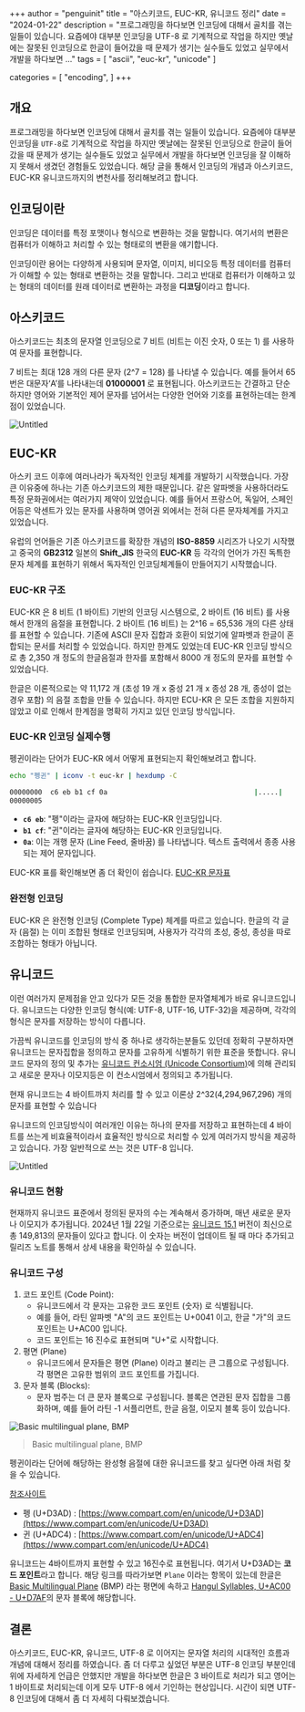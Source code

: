 +++
author = "penguinit"
title = "아스키코드, EUC-KR, 유니코드 정리"
date = "2024-01-22"
description = "프로그래밍을 하다보면 인코딩에 대해서 골치를 겪는 일들이 있습니다. 요즘에야 대부분 인코딩을 UTF-8 로 기계적으로 작업을 하지만 옛날에는 잘못된 인코딩으로 한글이 들어갔을 때 문제가 생기는 실수들도 있었고 실무에서 개발을 하다보면 ..."
tags = [
    "ascii", "euc-kr", "unicode"
]

categories = [
    "encoding",
]
+++

## 개요

프로그래밍을 하다보면 인코딩에 대해서 골치를 겪는 일들이 있습니다. 요즘에야 대부분 인코딩을 `UTF-8`로 기계적으로 작업을 하지만 옛날에는 잘못된 인코딩으로 한글이 들어갔을 때 문제가 생기는 실수들도 있었고 실무에서 개발을 하다보면 인코딩을 잘 이해하지 못해서 생겼던 경험들도 있었습니다. 해당 글을 통해서 인코딩의 개념과 아스키코드, EUC-KR 유니코드까지의 변천사를 정리해보려고 합니다.

## 인코딩이란

인코딩은 데이터를 특정 포맷이나 형식으로 변환하는 것을 말합니다. 여기서의 변환은 컴퓨터가 이해하고 처리할 수 있는 형태로의 변환을 얘기합니다.

인코딩이란 용어는 다양하게 사용되며 문자열, 이미지, 비디오등 특정 데이터를 컴퓨터가 이해할 수 있는 형태로 변환하는 것을 말합니다. 그리고 반대로 컴퓨터가 이해하고 있는 형태의 데이터를 원래 데이터로 변환하는 과정을 **디코딩**이라고 합니다.

## 아스키코드

아스키코드는 최초의 문자열 인코딩으로 7 비트 (비트는 이진 숫자, 0 또는 1) 를 사용하여 문자를 표현합니다.

7 비트는 최대 128 개의 다른 문자 (2^7 = 128) 를 나타낼 수 있습니다. 예를 들어서 65 번은 대문자‘A’를 나타내는데 **01000001** 로 표현됩니다. 아스키코드는 간결하고 단순하지만 영어와 기본적인 제어 문자를 넘어서는 다양한 언어와 기호를 표현하는데는 한계점이 있었습니다.

![Untitled](images/Untitled.png)

## EUC-KR

아스키 코드 이후에 여러나라가 독자적인 인코딩 체계를 개발하기 시작했습니다. 가장 큰 이유중에 하나는 기존 아스키코드의 제한 때문입니다. 같은 알파벳을 사용하더라도 특정 문화권에서는 여러가지 제약이 있었습니다. 예를 들어서 프랑스어, 독일어, 스페인어등은 악센트가 있는 문자를 사용하며 영어권 외에서는 전혀 다른 문자체계를 가지고 있었습니다.

유럽의 언어들은 기존 아스키코드를 확장한 개념의 **ISO-8859** 시리즈가 나오기 시작했고 중국의 **GB2312** 일본의 **Shift_JIS** 한국의 **EUC-KR** 등 각각의 언어가 가진 독특한 문자 체계를 표현하기 위해서 독자적인 인코딩체계들이 만들어지기 시작했습니다.

### EUC-KR 구조

EUC-KR 은 8 비트 (1 바이트) 기반의 인코딩 시스템으로, 2 바이트 (16 비트) 를 사용해서 한개의 음절을 표현합니다. 2 바이트 (16 비트) 는 2^16 = 65,536 개의 다른 상태를 표현할 수 있습니다. 기존에 ASCII 문자 집합과 호환이 되었기에 알파벳과 한글이 혼합되는 문서를 처리할 수 있었습니다. 하지만 한계도 있었는데 EUC-KR 인코딩 방식으로 총 2,350 개 정도의 한글음절과 한자를 포함해서 8000 개 정도의 문자를 표현할 수 있었습니다.

한글은 이론적으로는 약 11,172 개 (초성 19 개 x 중성 21 개 x 종성 28 개, 종성이 없는 경우 포함) 의 음절 조합을 만들 수 있습니다. 하지만 ECU-KR 은 모든 조합을 지원하지 않았고 이로 인해서 한계점을 명확히 가지고 있던 인코딩 방식입니다.

### EUC-KR 인코딩 실제수행

펭귄이라는 단어가 EUC-KR 에서 어떻게 표현되는지 확인해보려고 합니다.

```bash
echo "펭귄" | iconv -t euc-kr | hexdump -C

00000000  c6 eb b1 cf 0a                                    |.....|
00000005
```

- **`c6 eb`**: "펭"이라는 글자에 해당하는 EUC-KR 인코딩입니다.
- **`b1 cf`**: "귄"이라는 글자에 해당하는 EUC-KR 인코딩입니다.
- **`0a`**: 이는 개행 문자 (Line Feed, 줄바꿈) 를 나타냅니다. 텍스트 출력에서 종종 사용되는 제어 문자입니다.

EUC-KR 표를 확인해보면 좀 더 확인이 쉽습니다. [EUC-KR 문자표](https://www.fileformat.info/info/charset/EUC-KR/grid.htm)

### 완전형 인코딩

EUC-KR 은 완전형 인코딩 (Complete Type) 체계를 따르고 있습니다. 한글의 각 글자 (음절) 는 이미 조합된 형태로 인코딩되며, 사용자가 각각의 초성, 중성, 종성을 따로 조합하는 형태가 아닙니다.

## 유니코드

이런 여러가지 문제점을 안고 있다가 모든 것을 통합한 문자열체계가 바로 유니코드입니다. 유니코드는 다양한 인코딩 형식(예: UTF-8, UTF-16, UTF-32)을 제공하며, 각각의 형식은 문자를 저장하는 방식이 다릅니다.

가끔씩 유니코드를 인코딩의 방식 중 하나로 생각하는분들도 있던데 정확히 구분하자면 유니코드는 문자집합을 정의하고 문자를 고유하게 식별하기 위한 표준을 뜻합니다. 유니코드 문자의 정의 및 추가는 [유니코드 컨소시엄 (Unicode Consortium)](https://home.unicode.org/)에 의해 관리되고 새로운 문자나 이모지등은 이 컨소시엄에서 정의되고 추가됩니다.

현재 유니코드는 4 바이트까지 처리를 할 수 있고 이론상 2^32(4,294,967,296‬) 개의 문자를 표현할 수 있습니다

유니코드의 인코딩방식이 여러개인 이유는 하나의 문자를 저장하고 표현하는데 4 바이트를 쓰는게 비효율적이라서 효율적인 방식으로 처리할 수 있게 여러가지 방식을 제공하고 있습니다. 가장 일반적으로 쓰는 것은 UTF-8 입니다.

![Untitled](images/Untitled%201.png)

### 유니코드 현황

현재까지 유니코드 표준에서 정의된 문자의 수는 계속해서 증가하며, 매년 새로운 문자나 이모지가 추가됩니다.  2024년 1월 22일 기준으로는 [유니코드 15.1](https://www.unicode.org/versions/Unicode15.1.0/) 버전이 최신으로 총 149,813의 문자들이 있다고 합니다. 이 숫자는 버전이 업데이트 될 때 마다 추가되고 릴리즈 노트를 통해서 상세 내용을 확인하실 수 있습니다.

### 유니코드 구성

1. 코드 포인트 (Code Point):
    - 유니코드에서 각 문자는 고유한 코드 포인트 (숫자) 로 식별됩니다.
    - 예를 들어, 라틴 알파벳 "A"의 코드 포인트는 U+0041 이고, 한글 "가"의 코드 포인트는 U+AC00 입니다.
    - 코드 포인트는 16 진수로 표현되며 "U+"로 시작합니다.
2. 평면 (Plane)
    - 유니코드에서 문자들은 평면 (Plane) 이라고 불리는 큰 그룹으로 구성됩니다. 각 평면은 고유한 범위의 코드 포인트를 가집니다.
3. 문자 블록 (Blocks):
    - 문자 범주는 더 큰 문자 블록으로 구성됩니다. 블록은 연관된 문자 집합을 그룹화하며, 예를 들어 라틴 -1 서플리먼트, 한글 음절, 이모지 블록 등이 있습니다.

![Basic multilingual plane, BMP](images/Untitled%202.png)

> Basic multilingual plane, BMP

펭귄이라는 단어에 해당하는 완성형 음절에 대한 유니코드를 찾고 싶다면 아래 처럼 찾을 수 있습니다.

[참조사이트](https://www.compart.com/en/unicode/)

- 펭 (U+D3AD) : [https://www.compart.com/en/unicode/U+D3AD](https://www.compart.com/en/unicode/U+D3AD)
- 귄 (U+ADC4) : [https://www.compart.com/en/unicode/U+ADC4](https://www.compart.com/en/unicode/U+ADC4)

유니코드는 4바이트까지 표현할 수 있고 16진수로 표현됩니다. 여기서 U+D3AD는 **코드 포인트**라고 합니다. 해당 링크를 따라가보면 `Plane` 이라는 항목이 있는데 한글은 [Basic Multilingual Plane](https://www.compart.com/en/unicode/plane/U+0000) (BMP) 라는 평면에 속하고 [Hangul Syllables, U+AC00 - U+D7AF](https://www.compart.com/en/unicode/block/U+AC00)의 문자 블록에 해당합니다.

## 결론

아스키코드, EUC-KR, 유니코드, UTF-8 로 이어지는 문자열 처리의 시대적인 흐름과 개념에 대해서 정리를 하였습니다.  좀 더 다루고 싶었던 부분은 UTF-8 인코딩 부분인데 위에 자세하게 언급은 안했지만 개발을 하다보면 한글은 3 바이트로 처리가 되고 영어는 1 바이트로 처리되는데 이게 모두 UTF-8 에서 기인하는 현상입니다. 시간이 되면 UTF-8 인코딩에 대해서 좀 더 자세히 다뤄보겠습니다.